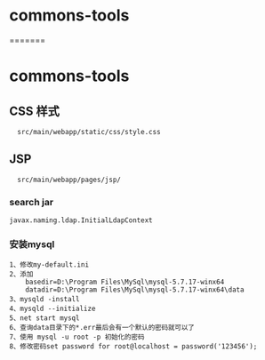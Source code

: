 
# commons-tools
=======
# commons-tools

## CSS 样式
`````
  src/main/webapp/static/css/style.css
`````

## JSP 
`````
  src/main/webapp/pages/jsp/
`````

### search jar 
````
javax.naming.ldap.InitialLdapContext
````

### 安装mysql
````
1、修改my-default.ini
2、添加
	basedir=D:\Program Files\MySql\mysql-5.7.17-winx64
	datadir=D:\Program Files\MySql\mysql-5.7.17-winx64\data
3、mysqld -install
4、mysqld --initialize 
5、net start mysql
6、查询data目录下的*.err最后会有一个默认的密码就可以了
7、使用 mysql -u root -p 初始化的密码
8、修改密码set password for root@localhost = password('123456');
````
